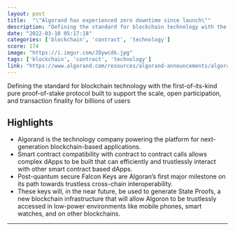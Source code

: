 ```yaml
---
layout: post
title:  "\"Algorand has experienced zero downtime since launch\""
description: "Defining the standard for blockchain technology with the first-of-its-kind pure proof-of-stake protocol built to support the scale, open participation, and transaction finality for billions of users"
date: "2022-03-10 05:17:18"
categories: ['blockchain', 'contract', 'technology']
score: 174
image: "https://i.imgur.com/JDywcdk.jpg"
tags: ['blockchain', 'contract', 'technology']
link: "https://www.algorand.com/resources/algorand-announcements/algorand-network-upgrade-expands-smart-contract-functionality"
---
```


Defining the standard for blockchain technology with the first-of-its-kind pure proof-of-stake protocol built to support the scale, open participation, and transaction finality for billions of users

## Highlights

- Algorand is the technology company powering the platform for next-generation blockchain-based applications.
- Smart contract compatibility with contract to contract calls allows complex dApps to be built that can efficiently and trustlessly interact with other smart contract based dApps.
- Post-quantum secure Falcon Keys are Algoran’s first major milestone on its path towards trustless cross-chain interoperability.
- These keys will, in the near future, be used to generate State Proofs, a new blockchain infrastructure that will allow Algoron to be trustlessly accessed in low-power environments like mobile phones, smart watches, and on other blockchains.

---
